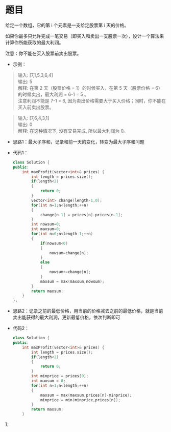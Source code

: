 # 题目
给定一个数组，它的第 i 个元素是一支给定股票第 i 天的价格。

如果你最多只允许完成一笔交易（即买入和卖出一支股票一次），设计一个算法来计算你所能获取的最大利润。

注意：你不能在买入股票前卖出股票。

* 示例：
>输入: [7,1,5,3,6,4]<br>
输出: 5<br>
解释: 在第 2 天（股票价格 = 1）的时候买入，在第 5 天（股票价格 = 6）的时候卖出，最大利润 = 6-1 = 5 。<br>
注意利润不能是 7-1 = 6, 因为卖出价格需要大于买入价格；同时，你不能在买入前卖出股票。

>输入: [7,6,4,3,1]<br>
输出: 0<br>
解释: 在这种情况下, 没有交易完成, 所以最大利润为 0。


* 思路1：最大子序和，记录和前一天的变化，转变为最大子序和问题

* 代码1：
    ```C++
    class Solution {
    public:
        int maxProfit(vector<int>& prices) {
            int length = prices.size();
            if(length<2)
            {
                return 0;
            }
            vector<int> change(length-1,0);
            for(int n=1;n<length;++n)
            {
                change[n-1] = prices[n]-prices[n-1];
            }
            int nowsum=0;
            int maxsum=0;
            for(int n=0;n<length-1;++n)
            {
                if(nowsum<0)
                {
                    nowsum=change[n];
                }
                else
                {
                    nowsum+=change[n];
                }
                maxsum = max(maxsum,nowsum);
            }
            return maxsum;
        }
    };
    ```

* 思路2：记录之前的最低价格，用当前的价格减去之前的最低价格，就是当前卖出能获得的最大利润，更新最低价格，依次判断即可

* 代码2：
    ```C++
    class Solution {
    public:
        int maxProfit(vector<int>& prices) {
            int length = prices.size();
            if(length<2)
            {
                return 0;
            }
            int minprice = prices[0];
            int maxsum = 0;
            for(int n=1;n<length;++n)
            {
                maxsum = max(maxsum,prices[n]-minprice);
                minprice = min(minprice,prices[n]);
            }
            return maxsum;
        }
};

